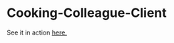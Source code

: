 # Cooking-Colleague-Client

See it in action [here.](https://www.tonysulfaro.com/Cooking-Colleague-Client/)
